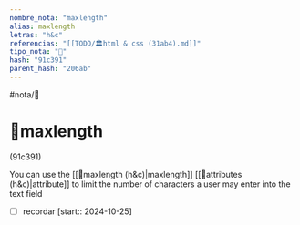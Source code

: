 ```yaml
---
nombre_nota: "maxlength"
alias: maxlength
letras: "h&c"
referencias: "[[TODO/🏛️html & css (31ab4).md]]"
tipo_nota: "📑"
hash: "91c391"
parent_hash: "206ab"
---
```


#nota/📑

# 📑maxlength
<div class="hash">(91c391)</div>


You can use the [[📑maxlength (h&c)|maxlength]] [[📑attributes (h&c)|attribute]] to limit the number of characters a user may enter into the text field



- [ ] recordar  [start:: 2024-10-25]

